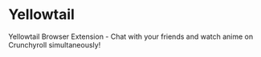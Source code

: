 # Yellowtail

Yellowtail Browser Extension - Chat with your friends and watch anime on Crunchyroll simultaneously!
